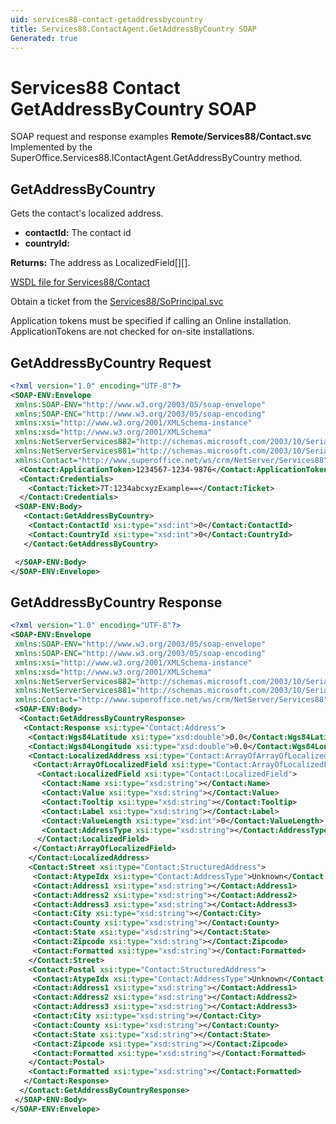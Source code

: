 ```yaml
---
uid: services88-contact-getaddressbycountry
title: Services88.ContactAgent.GetAddressByCountry SOAP
Generated: true
---
```


# Services88 Contact GetAddressByCountry SOAP

SOAP request and response examples **Remote/Services88/Contact.svc**
Implemented by the <see cref="M:SuperOffice.Services88.IContactAgent.GetAddressByCountry">SuperOffice.Services88.IContactAgent.GetAddressByCountry</see> method.

## GetAddressByCountry

Gets the contact's localized address.

* **contactId:** The contact id
* **countryId:** 

**Returns:** The address as LocalizedField[][].


[WSDL file for Services88/Contact](../Services88-Contact.md)

Obtain a ticket from the [Services88/SoPrincipal.svc](../SoPrincipal/SoPrincipal.md)

Application tokens must be specified if calling an Online installation. ApplicationTokens are not checked for on-site installations.

## GetAddressByCountry Request

```xml
<?xml version="1.0" encoding="UTF-8"?>
<SOAP-ENV:Envelope
 xmlns:SOAP-ENV="http://www.w3.org/2003/05/soap-envelope"
 xmlns:SOAP-ENC="http://www.w3.org/2003/05/soap-encoding"
 xmlns:xsi="http://www.w3.org/2001/XMLSchema-instance"
 xmlns:xsd="http://www.w3.org/2001/XMLSchema"
 xmlns:NetServerServices882="http://schemas.microsoft.com/2003/10/Serialization/Arrays"
 xmlns:NetServerServices881="http://schemas.microsoft.com/2003/10/Serialization/"
 xmlns:Contact="http://www.superoffice.net/ws/crm/NetServer/Services88">
  <Contact:ApplicationToken>1234567-1234-9876</Contact:ApplicationToken>
  <Contact:Credentials>
    <Contact:Ticket>7T:1234abcxyzExample==</Contact:Ticket>
  </Contact:Credentials>
 <SOAP-ENV:Body>
   <Contact:GetAddressByCountry>
    <Contact:ContactId xsi:type="xsd:int">0</Contact:ContactId>
    <Contact:CountryId xsi:type="xsd:int">0</Contact:CountryId>
   </Contact:GetAddressByCountry>

 </SOAP-ENV:Body>
</SOAP-ENV:Envelope>

```


## GetAddressByCountry Response

```xml
<?xml version="1.0" encoding="UTF-8"?>
<SOAP-ENV:Envelope
 xmlns:SOAP-ENV="http://www.w3.org/2003/05/soap-envelope"
 xmlns:SOAP-ENC="http://www.w3.org/2003/05/soap-encoding"
 xmlns:xsi="http://www.w3.org/2001/XMLSchema-instance"
 xmlns:xsd="http://www.w3.org/2001/XMLSchema"
 xmlns:NetServerServices882="http://schemas.microsoft.com/2003/10/Serialization/Arrays"
 xmlns:NetServerServices881="http://schemas.microsoft.com/2003/10/Serialization/"
 xmlns:Contact="http://www.superoffice.net/ws/crm/NetServer/Services88">
 <SOAP-ENV:Body>
  <Contact:GetAddressByCountryResponse>
   <Contact:Response xsi:type="Contact:Address">
    <Contact:Wgs84Latitude xsi:type="xsd:double">0.0</Contact:Wgs84Latitude>
    <Contact:Wgs84Longitude xsi:type="xsd:double">0.0</Contact:Wgs84Longitude>
    <Contact:LocalizedAddress xsi:type="Contact:ArrayOfArrayOfLocalizedField">
     <Contact:ArrayOfLocalizedField xsi:type="Contact:ArrayOfLocalizedField">
      <Contact:LocalizedField xsi:type="Contact:LocalizedField">
       <Contact:Name xsi:type="xsd:string"></Contact:Name>
       <Contact:Value xsi:type="xsd:string"></Contact:Value>
       <Contact:Tooltip xsi:type="xsd:string"></Contact:Tooltip>
       <Contact:Label xsi:type="xsd:string"></Contact:Label>
       <Contact:ValueLength xsi:type="xsd:int">0</Contact:ValueLength>
       <Contact:AddressType xsi:type="xsd:string"></Contact:AddressType>
      </Contact:LocalizedField>
     </Contact:ArrayOfLocalizedField>
    </Contact:LocalizedAddress>
    <Contact:Street xsi:type="Contact:StructuredAddress">
     <Contact:AtypeIdx xsi:type="Contact:AddressType">Unknown</Contact:AtypeIdx>
     <Contact:Address1 xsi:type="xsd:string"></Contact:Address1>
     <Contact:Address2 xsi:type="xsd:string"></Contact:Address2>
     <Contact:Address3 xsi:type="xsd:string"></Contact:Address3>
     <Contact:City xsi:type="xsd:string"></Contact:City>
     <Contact:County xsi:type="xsd:string"></Contact:County>
     <Contact:State xsi:type="xsd:string"></Contact:State>
     <Contact:Zipcode xsi:type="xsd:string"></Contact:Zipcode>
     <Contact:Formatted xsi:type="xsd:string"></Contact:Formatted>
    </Contact:Street>
    <Contact:Postal xsi:type="Contact:StructuredAddress">
     <Contact:AtypeIdx xsi:type="Contact:AddressType">Unknown</Contact:AtypeIdx>
     <Contact:Address1 xsi:type="xsd:string"></Contact:Address1>
     <Contact:Address2 xsi:type="xsd:string"></Contact:Address2>
     <Contact:Address3 xsi:type="xsd:string"></Contact:Address3>
     <Contact:City xsi:type="xsd:string"></Contact:City>
     <Contact:County xsi:type="xsd:string"></Contact:County>
     <Contact:State xsi:type="xsd:string"></Contact:State>
     <Contact:Zipcode xsi:type="xsd:string"></Contact:Zipcode>
     <Contact:Formatted xsi:type="xsd:string"></Contact:Formatted>
    </Contact:Postal>
    <Contact:Formatted xsi:type="xsd:string"></Contact:Formatted>
   </Contact:Response>
  </Contact:GetAddressByCountryResponse>
 </SOAP-ENV:Body>
</SOAP-ENV:Envelope>

```

